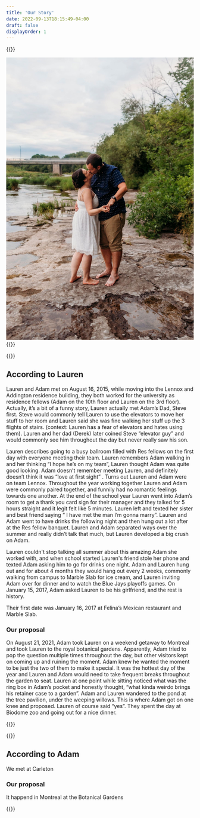 ```yaml
---
title: 'Our Story'
date: 2022-09-13T18:15:49-04:00
draft: false
displayOrder: 1
---
```


{{<content-section>}}
  <div class="img-wrapper mx-auto">
    <img class="w-3/4 mx-auto" src="/img/lauram-6.jpg" alt="lauram" />
  </div>
{{</content-section>}}

{{<content-section is-md="true">}}
## According to Lauren

Lauren and Adam met on August 16, 2015, while moving into the Lennox and Addington residence building, they both worked for the university as residence fellows (Adam on the 10th floor and Lauren on the 3rd floor). Actually, it’s a bit of a funny story, Lauren actually met Adam’s Dad, Steve first. Steve would commonly tell Lauren to use the elevators to move her stuff to her room and Lauren said she was fine walking her stuff up the 3 flights of stairs. (context: Lauren has a fear of elevators and hates using them). Lauren and her dad (Derek) later coined Steve “elevator guy” and would commonly see him throughout the day but never really saw his son. 

Lauren describes going to a busy ballroom filled with Res fellows on the first day with everyone meeting their team. Lauren remembers Adam walking in and her thinking “I hope he’s on my team”, Lauren thought Adam was quite good looking. Adam doesn’t remember meeting Lauren, and definitely doesn’t think it was “love at first sight” . Turns out Lauren and Adam were on team Lennox. Throughout the year working together Lauren and Adam were commonly paired together, and funnily had no romantic feelings towards one another. At the end of the school year Lauren went into Adam’s room to get a thank you card sign for their manager and they talked for 5 hours straight and it legit felt like 5 minutes. Lauren left and texted her sister and best friend saying “ I have met the man I’m gonna marry”. Lauren and Adam went to have drinks the following night and then hung out a lot after at the Res fellow banquet. Lauren and Adam separated ways over the summer and really didn’t talk that much, but Lauren developed a big crush on Adam. 

Lauren couldn't stop talking all summer about this amazing Adam she worked with, and when school started Lauren's friend stole her phone and texted Adam asking him to go for drinks one night. Adam and Lauren hung out and for about 4 months they would hang out every 2 weeks, commonly walking from campus to Marble Slab for ice cream, and Lauren inviting Adam over for dinner and to watch the Blue Jays playoffs games. On January 15, 2017, Adam asked Lauren to be his girlfriend, and the rest is history. 

Their first date was January 16, 2017 at Felina’s Mexican restaurant and Marble Slab. 

### Our proposal

On August 21, 2021, Adam took Lauren on a weekend getaway to Montreal and took Lauren to the royal botanical gardens. Apparently, Adam tried to pop the question multiple times throughout the day, but other visitors kept on coming up and ruining the moment. Adam knew he wanted the moment to be just the two of them to make it special. It was the hottest day of the year and Lauren and Adam would need to take frequent breaks throughout the garden to seat. Lauren at one point while sitting noticed what was the ring box in Adam’s pocket and honestly thought, “what kinda weirdo brings his retainer case to a garden”.  Adam and Lauren wandered to the pond at the tree pavilion, under the weeping willows. This is where Adam got on one knee and proposed. Lauren of course said “yes”. They spent the day at Biodome zoo and going out for a nice dinner. 


{{</content-section>}}

{{<content-section is-md="true">}}
## According to Adam

We met at Carleton

### Our proposal

It happend in Montreal at the Botanical Gardens

{{</content-section>}}
